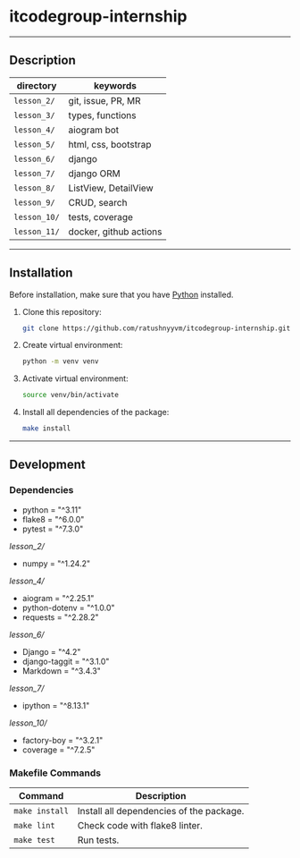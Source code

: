 # itcodegroup-internship

---

## Description

| directory    | keywords               |
|--------------|------------------------|
| `lesson_2/`  | git, issue, PR, MR     |
| `lesson_3/`  | types, functions       |
| `lesson_4/`  | aiogram bot            |
| `lesson_5/`  | html, css, bootstrap   |
| `lesson_6/`  | django                 |
| `lesson_7/`  | django ORM             |
| `lesson_8/`  | ListView, DetailView   |
| `lesson_9/`  | CRUD, search           |
| `lesson_10/` | tests, coverage        |
| `lesson_11/` | docker, github actions |

---

## Installation

Before installation, make sure that you have [Python](https://www.python.org/) installed.

1. Clone this repository:
    ``` bash
    git clone https://github.com/ratushnyyvm/itcodegroup-internship.git && cd itcodegroup-internship
    ```

2. Create virtual environment:
   ``` bash
   python -m venv venv
   ```

3. Activate virtual environment:
   ``` bash
   source venv/bin/activate
   ```

4. Install all dependencies of the package:
   ``` bash
   make install
   ```

---

## Development

### Dependencies

- python = "^3.11"
- flake8 = "^6.0.0"
- pytest = "^7.3.0"

_lesson_2/_
- numpy = "^1.24.2"

_lesson_4/_
- aiogram = "^2.25.1"
- python-dotenv = "^1.0.0"
- requests = "^2.28.2"

_lesson_6/_
- Django = "^4.2"
- django-taggit = "^3.1.0"
- Markdown = "^3.4.3"

_lesson_7/_
- ipython = "^8.13.1"

_lesson_10/_
- factory-boy = "^3.2.1"
- coverage = "^7.2.5"


### Makefile Commands

| Command        | Description                              |
|----------------|------------------------------------------|
| `make install` | Install all dependencies of the package. |
| `make lint`    | Check code with flake8 linter.           |
| `make test`    | Run tests.                               |
